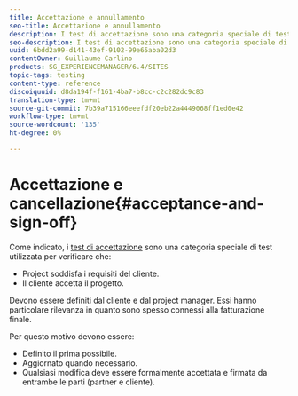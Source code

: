 ```yaml
---
title: Accettazione e annullamento
seo-title: Accettazione e annullamento
description: I test di accettazione sono una categoria speciale di test utilizzati per verificare che il progetto soddisfi i requisiti del cliente e che il cliente accetti il progetto
seo-description: I test di accettazione sono una categoria speciale di test utilizzati per verificare che il progetto soddisfi i requisiti del cliente e che il cliente accetti il progetto
uuid: 6bdd2a99-d141-43ef-9102-99e65aba02d3
contentOwner: Guillaume Carlino
products: SG_EXPERIENCEMANAGER/6.4/SITES
topic-tags: testing
content-type: reference
discoiquuid: d8da194f-f161-4ba7-b8cc-c2c282dc9c83
translation-type: tm+mt
source-git-commit: 7b39a715166eeefdf20eb22a4449068ff1ed0e42
workflow-type: tm+mt
source-wordcount: '135'
ht-degree: 0%

---
```



# Accettazione e cancellazione{#acceptance-and-sign-off}

Come indicato, i [test di accettazione](/help/sites-developing/planning.md) sono una categoria speciale di test utilizzata per verificare che:

* Project soddisfa i requisiti del cliente.
* Il cliente accetta il progetto.

Devono essere definiti dal cliente e dal project manager. Essi hanno particolare rilevanza in quanto sono spesso connessi alla fatturazione finale.

Per questo motivo devono essere:

* Definito il prima possibile.
* Aggiornato quando necessario.
* Qualsiasi modifica deve essere formalmente accettata e firmata da entrambe le parti (partner e cliente).

